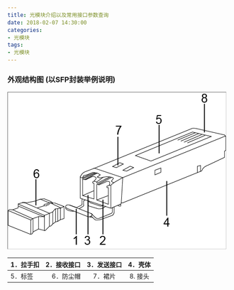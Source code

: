 ```yaml
---
title: 光模块介绍以及常用接口参数查询
date: 2018-02-07 14:30:00
categories:
- 光模块
tags:
- 光模块
---
```


### 外观结构图 (以SFP封装举例说明)
![光模块结构图](/images/2018020701.png)  

| 1．拉手扣        | 2．接收接口    |  3．发送接口  |  4．壳体 |
| -------         | -----:        | :----:       |  :----: |
|5．标签         |6．防尘帽        |7．裙片     |8. 接头 |
